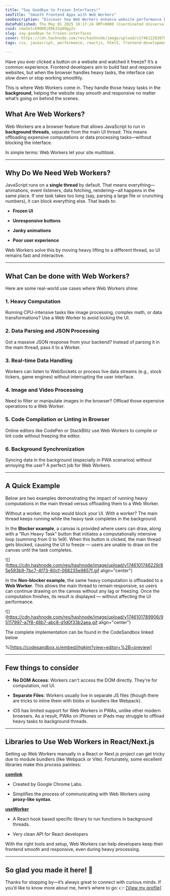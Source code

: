 ```yaml
---
title: "Say Goodbye to Frozen Interfaces!"
seoTitle: "Smooth Frontend Apps with Web Workers"
seoDescription: "Discover how Web Workers enhance website performance by running heavy tasks in background threads, ensuring responsive and smooth user experiences"
datePublished: Thu May 01 2025 18:17:24 GMT+0000 (Coordinated Universal Time)
cuid: cma5otc89000j09k32q99gy2v
slug: say-goodbye-to-frozen-interfaces
cover: https://cdn.hashnode.com/res/hashnode/image/upload/v1746122828797/57ef7e45-8798-4afc-9c40-2447a39a317d.png
tags: css, javascript, performance, reactjs, html5, frontend-development, service-workers, nextjs, webworker

---
```


Have you ever clicked a button on a website and watched it freeze? It’s a common experience. Frontend developers aim to build fast and responsive websites, but when the browser handles heavy tasks, the interface can slow down or stop working smoothly.

This is where Web Workers come in. They handle those heavy tasks in the **background**, helping the website stay smooth and responsive no matter what’s going on behind the scenes.

## What Are Web Workers?

Web Workers are a browser feature that allows JavaScript to run in **background threads**, separate from the main UI thread. This means offloading expensive computations or data processing tasks—without blocking the interface.

In simple terms: Web Workers let your site *multitask*.

---

## Why Do We Need Web Workers?

JavaScript runs on a **single thread** by default. That means everything—animations, event listeners, data fetching, rendering—all happens in the same place. If one task takes too long (say, parsing a large file or crunching numbers), it can block everything else. That leads to:

* **Frozen UI**
    
* **Unresponsive buttons**
    
* **Janky animations**
    
* **Poor user experience**
    

Web Workers solve this by moving heavy lifting to a different thread, so UI remains fast and interactive.

---

## What Can be done with Web Workers?

Here are some real-world use cases where Web Workers shine:

### 1\. **Heavy Computation**

Running CPU-intensive tasks like image processing, complex math, or data transformations? Use a Web Worker to avoid locking the UI.

### 2\. **Data Parsing and JSON Processing**

Got a massive JSON response from your backend? Instead of parsing it in the main thread, pass it to a Worker.

### 3\. **Real-time Data Handling**

Workers can listen to WebSockets or process live data streams (e.g., stock tickers, game engines) without interrupting the user interface.

### 4\. **Image and Video Processing**

Need to filter or manipulate images in the browser? Offload those expensive operations to a Web Worker.

### 5\. **Code Compilation or Linting in Browser**

Online editors like CodePen or StackBlitz use Web Workers to compile or lint code without freezing the editor.

### 6\. **Background Synchronization**

Syncing data in the background (especially in PWA scenarios) without annoying the user? A perfect job for Web Workers.

---

## A Quick Example

Below are two examples demonstrating the impact of running heavy computations in the main thread versus offloading them to a Web Worker.

Without a worker, the loop would block your UI. With a worker? The main thread keeps running while the heavy task completes in the background.

In the **Blocker example**, a canvas is provided where users can draw, along with a "Run Heavy Task" button that initiates a computationally intensive loop (summing from 0 to 1e9). When this button is clicked, the main thread gets blocked, causing the UI to freeze — users are unable to draw on the canvas until the task completes.

![](https://cdn.hashnode.com/res/hashnode/image/upload/v1746101746229/85e593b9-7bc7-4f73-80cf-068235e9857f.gif align="center")

In the **Non-blocker example**, the same heavy computation is offloaded to a **Web Worker**. This allows the main thread to remain responsive, so users can continue drawing on the canvas without any lag or freezing. Once the computation finishes, its result is displayed — without affecting the UI performance.

![](https://cdn.hashnode.com/res/hashnode/image/upload/v1746101789906/95117997-a7f8-48b7-abc8-d1d0f33b2aea.gif align="center")

The complete implementation can be found in the CodeSandbox linked below

%[https://codesandbox.io/embed/jhgkjm?view=editor+%2B+preview] 

---

## Few things to consider

* **No DOM Access**: Workers can't access the DOM directly. They're for computation, not UI.
    
* **Separate Files**: Workers usually live in separate JS files (though there are tricks to inline them with blobs or bundlers like Webpack).
    
* iOS has limited support for Web Workers in PWAs, unlike other modern browsers. As a result, PWAs on iPhones or iPads may struggle to offload heavy tasks to background threads.
    

---

## Libraries to Use Web Workers in React/Next.js

Setting up Web Workers manually in a React or Next.js project can get tricky due to module bundlers (like Webpack or Vite). Fortunately, some excellent libraries make this process painless:

[**comlink**](https://github.com/GoogleChromeLabs/comlink)

* Created by Google Chrome Labs.
    
* Simplifies the process of communicating with Web Workers using **proxy-like syntax**.
    

[**useWorker**](https://github.com/alewin/useWorker)

* A React hook based specific library to run functions in background threads.
    
* Very clean API for React developers
    

With the right tools and setup, Web Workers can help developers keep their frontend smooth and responsive, even during heavy processing.

---

## So glad you made it here! 🙌

Thanks for stopping by—it’s always great to connect with curious minds. If you’d like to know more about me, here’s where to go: 👉 [\[View my profile\]](https://myvdev.vercel.app/)